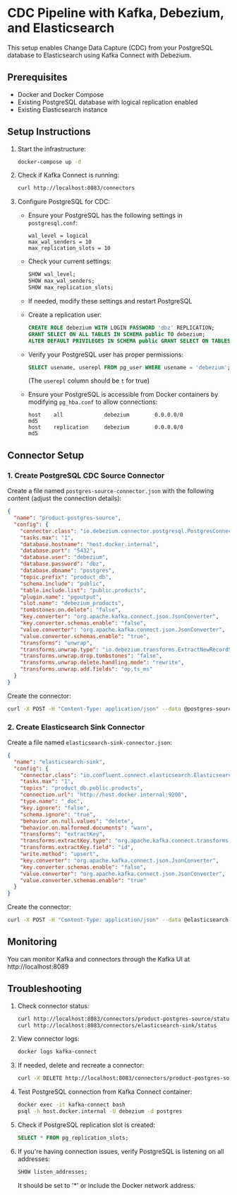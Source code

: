 # CDC Pipeline with Kafka, Debezium, and Elasticsearch

This setup enables Change Data Capture (CDC) from your PostgreSQL database to Elasticsearch using Kafka Connect with Debezium.

## Prerequisites

- Docker and Docker Compose
- Existing PostgreSQL database with logical replication enabled
- Existing Elasticsearch instance

## Setup Instructions

1. Start the infrastructure:
   ```bash
   docker-compose up -d
   ```

2. Check if Kafka Connect is running:
   ```bash
   curl http://localhost:8083/connectors
   ```

3. Configure PostgreSQL for CDC:
   
   - Ensure your PostgreSQL has the following settings in `postgresql.conf`:
     ```
     wal_level = logical
     max_wal_senders = 10
     max_replication_slots = 10
     ```
   
   - Check your current settings:
     ```sql
     SHOW wal_level;
     SHOW max_wal_senders;
     SHOW max_replication_slots;
     ```
   
   - If needed, modify these settings and restart PostgreSQL
   
   - Create a replication user:
     ```sql
     CREATE ROLE debezium WITH LOGIN PASSWORD 'dbz' REPLICATION;
     GRANT SELECT ON ALL TABLES IN SCHEMA public TO debezium;
     ALTER DEFAULT PRIVILEGES IN SCHEMA public GRANT SELECT ON TABLES TO debezium;
     ```
   
   - Verify your PostgreSQL user has proper permissions:
     ```sql
     SELECT usename, userepl FROM pg_user WHERE usename = 'debezium';
     ```
     (The `userepl` column should be `t` for true)

   - Ensure your PostgreSQL is accessible from Docker containers by modifying `pg_hba.conf` to allow connections:
     ```
     host    all             debezium        0.0.0.0/0               md5
     host    replication     debezium        0.0.0.0/0               md5
     ```

## Connector Setup

### 1. Create PostgreSQL CDC Source Connector

Create a file named `postgres-source-connector.json` with the following content (adjust the connection details):

```json
{
  "name": "product-postgres-source",
  "config": {
    "connector.class": "io.debezium.connector.postgresql.PostgresConnector",
    "tasks.max": "1",
    "database.hostname": "host.docker.internal",
    "database.port": "5432",
    "database.user": "debezium",
    "database.password": "dbz",
    "database.dbname": "postgres",
    "topic.prefix": "product_db",
    "schema.include": "public",
    "table.include.list": "public.products",
    "plugin.name": "pgoutput",
    "slot.name": "debezium_products",
    "tombstones.on.delete": "false",
    "key.converter": "org.apache.kafka.connect.json.JsonConverter",
    "key.converter.schemas.enable": "false",
    "value.converter": "org.apache.kafka.connect.json.JsonConverter",
    "value.converter.schemas.enable": "true",
    "transforms": "unwrap",
    "transforms.unwrap.type": "io.debezium.transforms.ExtractNewRecordState",
    "transforms.unwrap.drop.tombstones": "false",
    "transforms.unwrap.delete.handling.mode": "rewrite",
    "transforms.unwrap.add.fields": "op,ts_ms"
  }
}
```

Create the connector:
```bash
curl -X POST -H "Content-Type: application/json" --data @postgres-source-connector.json http://localhost:8083/connectors
```

### 2. Create Elasticsearch Sink Connector

Create a file named `elasticsearch-sink-connector.json`:

```json
{
  "name": "elasticsearch-sink",
  "config": {
    "connector.class": "io.confluent.connect.elasticsearch.ElasticsearchSinkConnector",
    "tasks.max": "1",
    "topics": "product_db.public.products",
    "connection.url": "http://host.docker.internal:9200",
    "type.name": "_doc",
    "key.ignore": "false",
    "schema.ignore": "true",
    "behavior.on.null.values": "delete",
    "behavior.on.malformed.documents": "warn",
    "transforms": "extractKey",
    "transforms.extractKey.type": "org.apache.kafka.connect.transforms.ExtractField$Key",
    "transforms.extractKey.field": "id",
    "write.method": "upsert",
    "key.converter": "org.apache.kafka.connect.json.JsonConverter",
    "key.converter.schemas.enable": "false",
    "value.converter": "org.apache.kafka.connect.json.JsonConverter",
    "value.converter.schemas.enable": "true"
  }
}
```

Create the connector:
```bash
curl -X POST -H "Content-Type: application/json" --data @elasticsearch-sink-connector.json http://localhost:8083/connectors
```

## Monitoring

You can monitor Kafka and connectors through the Kafka UI at http://localhost:8089

## Troubleshooting

1. Check connector status:
   ```bash
   curl http://localhost:8083/connectors/product-postgres-source/status
   curl http://localhost:8083/connectors/elasticsearch-sink/status
   ```

2. View connector logs:
   ```bash
   docker logs kafka-connect
   ```

3. If needed, delete and recreate a connector:
   ```bash
   curl -X DELETE http://localhost:8083/connectors/product-postgres-source
   ```

4. Test PostgreSQL connection from Kafka Connect container:
   ```bash
   docker exec -it kafka-connect bash
   psql -h host.docker.internal -U debezium -d postgres
   ```

5. Check if PostgreSQL replication slot is created:
   ```sql
   SELECT * FROM pg_replication_slots;
   ```

6. If you're having connection issues, verify PostgreSQL is listening on all addresses:
   ```sql
   SHOW listen_addresses;
   ```
   It should be set to '*' or include the Docker network address. 